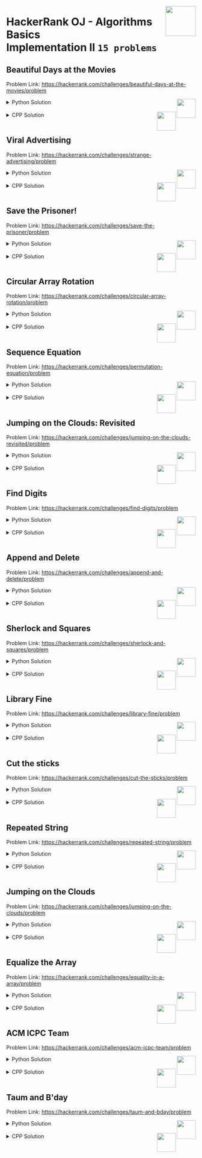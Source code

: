 <a href="/level-2/hackerrank/algorithms-basics/solutions/implementation-II.md"><img align="right" width="80" src="/logos/hackerrank.png"></img></a>

# HackerRank OJ - Algorithms Basics <br> Implementation II `15 problems`

## Beautiful Days at the Movies
Problem Link: https://hackerrank.com/challenges/beautiful-days-at-the-movies/problem

<a href="/level-2/hackerrank/algorithms-basics/solutions/implementation-II.md"><img align="right" width="50" src="https://github.com/cs-MohamedAyman/cs-MohamedAyman/blob/master/repos-logos/python.png"></img></a>
<details>
    <summary>Python Solution</summary>

```python
def reverse(x):
    res = 0
    while x:
        res = res * 10 + x % 10
        x //= 10
    return res

def beautifulDays(i, j, k):
    res = 0
    while i <= j:
        diff = abs(i - reverse(i))
        if diff % k == 0:
            res += 1
        i += 1
    return res
```

</details>
<br>
<a href="/level-2/hackerrank/algorithms-basics/solutions/implementation-II.md"><img align="right" width="50" src="https://github.com/cs-MohamedAyman/cs-MohamedAyman/blob/master/repos-logos/cpp.png"></img></a>
<details>
    <summary>CPP Solution</summary>

```cpp
int reverse(int x) {
    int res = 0;
    while (x) {
        res = res * 10 + x % 10;
        x /= 10;
    }
    return res;
}
int beautifulDays(int i, int j, int k) {
    int res = 0;
    while (i <= j) {
        int diff = abs(i - reverse(i));
        if (diff % k == 0)
            res ++;
        i ++;
    }
    return res;
}
```

</details>
<br>

## Viral Advertising
Problem Link: https://hackerrank.com/challenges/strange-advertising/problem

<a href="/level-2/hackerrank/algorithms-basics/solutions/implementation-II.md"><img align="right" width="50" src="https://github.com/cs-MohamedAyman/cs-MohamedAyman/blob/master/repos-logos/python.png"></img></a>
<details>
    <summary>Python Solution</summary>

```python
def viralAdvertising(n):
    curr, res = 5, 0
    for i in range(1, n+1):
        res += curr // 2
        curr = curr // 2 * 3
    return res
```

</details>
<br>
<a href="/level-2/hackerrank/algorithms-basics/solutions/implementation-II.md"><img align="right" width="50" src="https://github.com/cs-MohamedAyman/cs-MohamedAyman/blob/master/repos-logos/cpp.png"></img></a>
<details>
    <summary>CPP Solution</summary>

```cpp
int viralAdvertising(int n) {
    int curr = 5, res = 0;
    for (int i=1; i<n+1; i++) {
        res += curr / 2;
        curr = curr / 2 * 3;
    }
    return res;
}
```

</details>
<br>

## Save the Prisoner!
Problem Link: https://hackerrank.com/challenges/save-the-prisoner/problem

<a href="/level-2/hackerrank/algorithms-basics/solutions/implementation-II.md"><img align="right" width="50" src="https://github.com/cs-MohamedAyman/cs-MohamedAyman/blob/master/repos-logos/python.png"></img></a>
<details>
    <summary>Python Solution</summary>

```python
def saveThePrisoner(n, m, s):
    res = (s + m - 1) % n
    return res if res != 0 else n
```

</details>
<br>
<a href="/level-2/hackerrank/algorithms-basics/solutions/implementation-II.md"><img align="right" width="50" src="https://github.com/cs-MohamedAyman/cs-MohamedAyman/blob/master/repos-logos/cpp.png"></img></a>
<details>
    <summary>CPP Solution</summary>

```cpp
int saveThePrisoner(int n, int m, int s) {
    int res = (s + m - 1) % n;
    return (res != 0? res : n);
}
```

</details>
<br>

## Circular Array Rotation
Problem Link: https://hackerrank.com/challenges/circular-array-rotation/problem

<a href="/level-2/hackerrank/algorithms-basics/solutions/implementation-II.md"><img align="right" width="50" src="https://github.com/cs-MohamedAyman/cs-MohamedAyman/blob/master/repos-logos/python.png"></img></a>
<details>
    <summary>Python Solution</summary>

```python
def circularArrayRotation(a, k, queries):
    x = k % len(a)
    a = a[-x:] + a[:-x]
    res = []
    for i in queries:
        res.append(a[i])
    return res
```

</details>
<br>
<a href="/level-2/hackerrank/algorithms-basics/solutions/implementation-II.md"><img align="right" width="50" src="https://github.com/cs-MohamedAyman/cs-MohamedAyman/blob/master/repos-logos/cpp.png"></img></a>
<details>
    <summary>CPP Solution</summary>

```cpp
vector<int> circularArrayRotation(vector<int> &a, int k, vector<int> &queries) {
    int x = k % size(a);
    vector<int> t(a.begin(), a.end()-x);
    t.insert(t.begin(), a.end()-x, a.end());
    vector<int> res;
    for (auto &i : queries)
        res.push_back(t[i]);
    return res;
}
```

</details>
<br>

## Sequence Equation
Problem Link: https://hackerrank.com/challenges/permutation-equation/problem

<a href="/level-2/hackerrank/algorithms-basics/solutions/implementation-II.md"><img align="right" width="50" src="https://github.com/cs-MohamedAyman/cs-MohamedAyman/blob/master/repos-logos/python.png"></img></a>
<details>
    <summary>Python Solution</summary>

```python
def permutationEquation(p):
    res = [0] * len(p)
    for i in range(len(p)):
        for j in range(len(p)):
            if i+1 == p[p[j]-1]:
                res[i] = j+1
                break
    return res
```

</details>
<br>
<a href="/level-2/hackerrank/algorithms-basics/solutions/implementation-II.md"><img align="right" width="50" src="https://github.com/cs-MohamedAyman/cs-MohamedAyman/blob/master/repos-logos/cpp.png"></img></a>
<details>
    <summary>CPP Solution</summary>

```cpp
vector<int> permutationEquation(vector<int> &p) {
    vector<int> res(size(p));
    for (int i=0; i<size(p); i++) {
        for (int j=0; j<size(p); j++) {
            if (i+1 == p[p[j]-1]) {
                res[i] = j+1;
                break;
            }
        }
    }
    return res;
}
```

</details>
<br>

## Jumping on the Clouds: Revisited
Problem Link: https://hackerrank.com/challenges/jumping-on-the-clouds-revisited/problem

<a href="/level-2/hackerrank/algorithms-basics/solutions/implementation-II.md"><img align="right" width="50" src="https://github.com/cs-MohamedAyman/cs-MohamedAyman/blob/master/repos-logos/python.png"></img></a>
<details>
    <summary>Python Solution</summary>

```python
def jumpingOnClouds(c, k):
    curr = k % len(c)
    res = 99 - c[curr] * 2
    while curr:
        curr = (curr + k) % len(c)
        res -= 1 + c[curr] * 2
    return res
```

</details>
<br>
<a href="/level-2/hackerrank/algorithms-basics/solutions/implementation-II.md"><img align="right" width="50" src="https://github.com/cs-MohamedAyman/cs-MohamedAyman/blob/master/repos-logos/cpp.png"></img></a>
<details>
    <summary>CPP Solution</summary>

```cpp
int jumpingOnClouds(vector<int> &c, int k) {
    int curr = k % size(c);
    int res = 99 - c[curr] * 2;
    while (curr) {
        curr = (curr + k) % size(c);
        res -= 1 + c[curr] * 2;
    }
    return res;
}
```

</details>
<br>

## Find Digits
Problem Link: https://hackerrank.com/challenges/find-digits/problem

<a href="/level-2/hackerrank/algorithms-basics/solutions/implementation-II.md"><img align="right" width="50" src="https://github.com/cs-MohamedAyman/cs-MohamedAyman/blob/master/repos-logos/python.png"></img></a>
<details>
    <summary>Python Solution</summary>

```python
def findDigits(n):
    res, m = 0, n
    while m:
        d = m % 10
        m //= 10
        if d != 0 and n % d == 0:
            res += 1
    return res
```

</details>
<br>
<a href="/level-2/hackerrank/algorithms-basics/solutions/implementation-II.md"><img align="right" width="50" src="https://github.com/cs-MohamedAyman/cs-MohamedAyman/blob/master/repos-logos/cpp.png"></img></a>
<details>
    <summary>CPP Solution</summary>

```cpp
int findDigits(int n) {
    int res = 0, m = n;
    while (m) {
        int d = m % 10;
        m /= 10;
        if (d != 0 and n % d == 0)
            res ++;
    }
    return res;
}
```

</details>
<br>

## Append and Delete
Problem Link: https://hackerrank.com/challenges/append-and-delete/problem

<a href="/level-2/hackerrank/algorithms-basics/solutions/implementation-II.md"><img align="right" width="50" src="https://github.com/cs-MohamedAyman/cs-MohamedAyman/blob/master/repos-logos/python.png"></img></a>
<details>
    <summary>Python Solution</summary>

```python
def appendAndDelete(s, t, k):
    i = 0
    while i < min(len(s), len(t)) and s[i] == t[i]:
        i += 1
    x = len(s) + len(t) - (2 * i)
    if x <= k and ((k - x) % 2 == 0 or (len(s) + len(t)) <= k):
        return "Yes"
    else:
        return "No"
```

</details>
<br>
<a href="/level-2/hackerrank/algorithms-basics/solutions/implementation-II.md"><img align="right" width="50" src="https://github.com/cs-MohamedAyman/cs-MohamedAyman/blob/master/repos-logos/cpp.png"></img></a>
<details>
    <summary>CPP Solution</summary>

```cpp
string appendAndDelete(string s, string t, int k) {
    int i = 0;
    while (i < min(size(s), size(t)) and s[i] == t[i])
        i ++;
    int x = size(s) + size(t) - (2 * i);
    if (x <= k and ((k - x) % 2 == 0 or (size(s) + size(t)) <= k))
        return "Yes";
    else
        return "No";
}
```

</details>
<br>

## Sherlock and Squares
Problem Link: https://hackerrank.com/challenges/sherlock-and-squares/problem

<a href="/level-2/hackerrank/algorithms-basics/solutions/implementation-II.md"><img align="right" width="50" src="https://github.com/cs-MohamedAyman/cs-MohamedAyman/blob/master/repos-logos/python.png"></img></a>
<details>
    <summary>Python Solution</summary>

```python
def squares(a, b):
    res = int(b ** .5) - int((a-1) ** .5)
    return res
```

</details>
<br>
<a href="/level-2/hackerrank/algorithms-basics/solutions/implementation-II.md"><img align="right" width="50" src="https://github.com/cs-MohamedAyman/cs-MohamedAyman/blob/master/repos-logos/cpp.png"></img></a>
<details>
    <summary>CPP Solution</summary>

```cpp
int squares(int a, int b) {
    int res = int(sqrt(b)) - int(sqrt(a-1));
    return res;
}
```

</details>
<br>

## Library Fine
Problem Link: https://hackerrank.com/challenges/library-fine/problem

<a href="/level-2/hackerrank/algorithms-basics/solutions/implementation-II.md"><img align="right" width="50" src="https://github.com/cs-MohamedAyman/cs-MohamedAyman/blob/master/repos-logos/python.png"></img></a>
<details>
    <summary>Python Solution</summary>

```python
def libraryFine(d1, m1, y1, d2, m2, y2):
    if (y1 < y2) or (y1 == y2 and m1 < m2) or (y1 == y2 and m1 == m2 and d1 <= d2):
        return 0
    elif y1 == y2 and m1 == m2 and d1 > d2:
        return 15 * (d1 - d2)
    elif y1 == y2 and m1 > m2:
        return 500 * (m1 - m2)
    else:
        return 10000
```

</details>
<br>
<a href="/level-2/hackerrank/algorithms-basics/solutions/implementation-II.md"><img align="right" width="50" src="https://github.com/cs-MohamedAyman/cs-MohamedAyman/blob/master/repos-logos/cpp.png"></img></a>
<details>
    <summary>CPP Solution</summary>

```cpp
int libraryFine(int d1, int m1, int y1, int d2, int m2, int y2) {
    if ((y1 < y2) or (y1 == y2 and m1 < m2) or (y1 == y2 and m1 == m2 and d1 <= d2))
        return 0;
    else if (y1 == y2 and m1 == m2 and d1 > d2)
        return 15 * (d1 - d2);
    else if (y1 == y2 and m1 > m2)
        return 500 * (m1 - m2);
    else
        return 10000;
}
```

</details>
<br>

## Cut the sticks
Problem Link: https://hackerrank.com/challenges/cut-the-sticks/problem

<a href="/level-2/hackerrank/algorithms-basics/solutions/implementation-II.md"><img align="right" width="50" src="https://github.com/cs-MohamedAyman/cs-MohamedAyman/blob/master/repos-logos/python.png"></img></a>
<details>
    <summary>Python Solution</summary>

```python
def cutTheSticks(arr):
    d = {}
    for i in arr:
        d[i] = d.get(i, 0) + 1
    d = sorted(list(d.items()))
    res = [len(arr)]
    for _, n in d[:-1]:
        res.append(res[-1] - n)
    return res
```

</details>
<br>
<a href="/level-2/hackerrank/algorithms-basics/solutions/implementation-II.md"><img align="right" width="50" src="https://github.com/cs-MohamedAyman/cs-MohamedAyman/blob/master/repos-logos/cpp.png"></img></a>
<details>
    <summary>CPP Solution</summary>

```cpp
vector<int> cutTheSticks(vector<int> &arr) {
    map<int, int> d;
    for (auto &i : arr)
        d[i] ++;
    vector<int> res = {int(size(arr))};
    d.erase(--d.end());
    for (auto &[_, n] : d)
        res.push_back(res[size(res)-1] - n);
    return res;
}
```

</details>
<br>

## Repeated String
Problem Link: https://hackerrank.com/challenges/repeated-string/problem

<a href="/level-2/hackerrank/algorithms-basics/solutions/implementation-II.md"><img align="right" width="50" src="https://github.com/cs-MohamedAyman/cs-MohamedAyman/blob/master/repos-logos/python.png"></img></a>
<details>
    <summary>Python Solution</summary>

```python
def repeatedString(s, n):
    cnt = 0
    for i in range(len(s)):
        if s[i] == 'a':
            cnt += 1
    res = (n // len(s)) * cnt
    for i in range(n % len(s)):
        if s[i] == 'a':
            res += 1
    return res
```

</details>
<br>
<a href="/level-2/hackerrank/algorithms-basics/solutions/implementation-II.md"><img align="right" width="50" src="https://github.com/cs-MohamedAyman/cs-MohamedAyman/blob/master/repos-logos/cpp.png"></img></a>
<details>
    <summary>CPP Solution</summary>

```cpp
long repeatedString(string s, long n) {
    int cnt = 0;
    for (int i = 0; i < size(s); i++) {
        if (s[i] == 'a')
            cnt ++;
    }
    long res = 1LL * (n / size(s)) * cnt;
    for (int i = 0; i < n % size(s); i++) {
        if (s[i] == 'a')
            res ++;
    }
    return res;
}
```

</details>
<br>

## Jumping on the Clouds
Problem Link: https://hackerrank.com/challenges/jumping-on-the-clouds/problem

<a href="/level-2/hackerrank/algorithms-basics/solutions/implementation-II.md"><img align="right" width="50" src="https://github.com/cs-MohamedAyman/cs-MohamedAyman/blob/master/repos-logos/python.png"></img></a>
<details>
    <summary>Python Solution</summary>

```python
def jumpingOnClouds(c):
    res, i = 0, 0
    while i < len(c)-1:
        if i+2 < len(c) and c[i+2] == 0:
            i += 1
        i += 1
        res += 1
    return res
```

</details>
<br>
<a href="/level-2/hackerrank/algorithms-basics/solutions/implementation-II.md"><img align="right" width="50" src="https://github.com/cs-MohamedAyman/cs-MohamedAyman/blob/master/repos-logos/cpp.png"></img></a>
<details>
    <summary>CPP Solution</summary>

```cpp
int jumpingOnClouds(vector<int> &c) {
    int res = 0, i = 0;
    while (i < size(c)-1) {
        if (i+2 < size(c) and c[i+2] == 0)
            i ++;
        i ++;
        res ++;
    }
    return res;
}
```

</details>
<br>

## Equalize the Array
Problem Link: https://hackerrank.com/challenges/equality-in-a-array/problem

<a href="/level-2/hackerrank/algorithms-basics/solutions/implementation-II.md"><img align="right" width="50" src="https://github.com/cs-MohamedAyman/cs-MohamedAyman/blob/master/repos-logos/python.png"></img></a>
<details>
    <summary>Python Solution</summary>

```python
def equalizeArray(arr):
    cnt = {}
    for i in arr:
        cnt[i] = cnt.get(i, 0) + 1
    most_freq = sorted(list(cnt.items()), key=lambda x: x[1])[-1][0]
    res = 0
    for i in arr:
        if i != most_freq:
            res += 1
    return res
```

</details>
<br>
<a href="/level-2/hackerrank/algorithms-basics/solutions/implementation-II.md"><img align="right" width="50" src="https://github.com/cs-MohamedAyman/cs-MohamedAyman/blob/master/repos-logos/cpp.png"></img></a>
<details>
    <summary>CPP Solution</summary>

```cpp
int equalizeArray(vector<int> &arr) {
    map<int, int> cnt;
    for (auto &i : arr)
        cnt[i] ++;
    vector<pair<int, int>> v(cnt.begin(), cnt.end());
    auto comp = [](const pair<int, int> &x, const pair<int, int> &y) {
        return x.second < y.second;
    };
    sort(v.begin(), v.end(), comp);
    int most_freq = v.back().first;
    int res = 0;
    for (auto &i : arr) {
        if (i != most_freq)
            res ++;
    }
    return res;
}
```

</details>
<br>

## ACM ICPC Team
Problem Link: https://hackerrank.com/challenges/acm-icpc-team/problem

<a href="/level-2/hackerrank/algorithms-basics/solutions/implementation-II.md"><img align="right" width="50" src="https://github.com/cs-MohamedAyman/cs-MohamedAyman/blob/master/repos-logos/python.png"></img></a>
<details>
    <summary>Python Solution</summary>

```python
def acmTeam(topic):
    ele, cnt = 0, 0
    n, m = len(topic), len(topic[0])
    for i in range(n-1):
        for j in range(i+1, n):
            x = 0
            for k in range(m):
                x += int(topic[i][k] == '1' or topic[j][k] == '1')
            if ele < x:
                ele = x
                cnt = 1
            elif x == ele:
                cnt += 1
    return ele, cnt
```

</details>
<br>
<a href="/level-2/hackerrank/algorithms-basics/solutions/implementation-II.md"><img align="right" width="50" src="https://github.com/cs-MohamedAyman/cs-MohamedAyman/blob/master/repos-logos/cpp.png"></img></a>
<details>
    <summary>CPP Solution</summary>

```cpp
vector<int> acmTeam(vector<string> topic) {
    int ele = 0, cnt = 0;
    int n = size(topic), m = size(topic[0]);
    for (int i=0; i<n-1; i++) {
        for (int j=i+1; j<n; j++) {
            int x = 0;
            for (int k=0; k<m; k++)
                x += int(topic[i][k] == '1' or topic[j][k] == '1');
            if (ele < x) {
                ele = x;
                cnt = 1;
            }
            else if (x == ele)
                cnt ++;
        }
    }
    return {ele, cnt};
}
```

</details>
<br>

## Taum and B'day
Problem Link: https://hackerrank.com/challenges/taum-and-bday/problem

<a href="/level-2/hackerrank/algorithms-basics/solutions/implementation-II.md"><img align="right" width="50" src="https://github.com/cs-MohamedAyman/cs-MohamedAyman/blob/master/repos-logos/python.png"></img></a>
<details>
    <summary>Python Solution</summary>

```python
def taumBday(b, w, bc, wc, z):
    i = min(bc, wc + z)
    j = min(wc, bc + z)
    return (b * i) + (w * j)
```

</details>
<br>
<a href="/level-2/hackerrank/algorithms-basics/solutions/implementation-II.md"><img align="right" width="50" src="https://github.com/cs-MohamedAyman/cs-MohamedAyman/blob/master/repos-logos/cpp.png"></img></a>
<details>
    <summary>CPP Solution</summary>

```cpp
long taumBday(int b, int w, int bc, int wc, int z) {
    long i = min(bc, wc + z);
    long j = min(wc, bc + z);
    return 1LL * (b * i) + (w * j);
}
```

</details>
<br>
